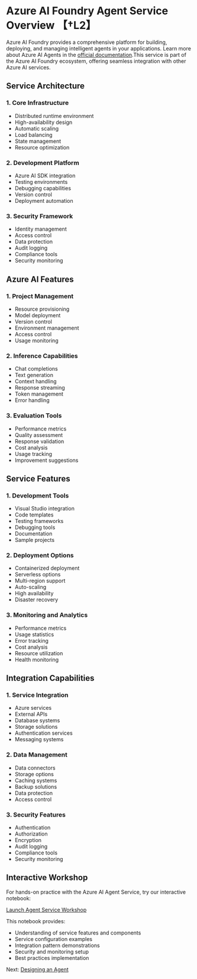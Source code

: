 # Azure AI Foundry Agent Service Overview 【†L2】

Azure AI Foundry provides a comprehensive platform for building, deploying, and managing intelligent agents in your applications. Learn more about Azure AI Agents in the [official documentation](https://learn.microsoft.com/azure/ai-services/agents).This service is part of the Azure AI Foundry ecosystem, offering seamless integration with other Azure AI services.

## Service Architecture

### 1. Core Infrastructure
- Distributed runtime environment
- High-availability design
- Automatic scaling
- Load balancing
- State management
- Resource optimization

### 2. Development Platform
- Azure AI SDK integration
- Testing environments
- Debugging capabilities
- Version control
- Deployment automation

### 3. Security Framework
- Identity management
- Access control
- Data protection
- Audit logging
- Compliance tools
- Security monitoring

## Azure AI Features

### 1. Project Management
- Resource provisioning
- Model deployment
- Version control
- Environment management
- Access control
- Usage monitoring

### 2. Inference Capabilities
- Chat completions
- Text generation
- Context handling
- Response streaming
- Token management
- Error handling

### 3. Evaluation Tools
- Performance metrics
- Quality assessment
- Response validation
- Cost analysis
- Usage tracking
- Improvement suggestions

## Service Features

### 1. Development Tools
- Visual Studio integration
- Code templates
- Testing frameworks
- Debugging tools
- Documentation
- Sample projects

### 2. Deployment Options
- Containerized deployment
- Serverless options
- Multi-region support
- Auto-scaling
- High availability
- Disaster recovery

### 3. Monitoring and Analytics
- Performance metrics
- Usage statistics
- Error tracking
- Cost analysis
- Resource utilization
- Health monitoring

## Integration Capabilities

### 1. Service Integration
- Azure services
- External APIs
- Database systems
- Storage solutions
- Authentication services
- Messaging systems

### 2. Data Management
- Data connectors
- Storage options
- Caching systems
- Backup solutions
- Data protection
- Access control

### 3. Security Features
- Authentication
- Authorization
- Encryption
- Audit logging
- Compliance tools
- Security monitoring

## Interactive Workshop

For hands-on practice with the Azure AI Agent Service, try our interactive notebook:

[Launch Agent Service Workshop](../2-notebooks/2-agent_service/5-agents-aisearch.ipynb)

This notebook provides:
- Understanding of service features and components
- Service configuration examples
- Integration pattern demonstrations
- Security and monitoring setup
- Best practices implementation

Next: [Designing an Agent](design.md)
